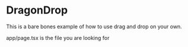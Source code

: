 # DragonDrop

This is a bare bones example of how to use drag and drop on your own.

app/page.tsx is the file you are looking for
